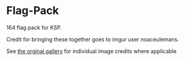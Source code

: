 # Flag-Pack
164 flag pack for KSP.

Credit for bringing these together goes to imgur user noaceulemans.

See [the orginal gallery](https://imgur.com/gallery/rRUZp) for individual image credits where applicable